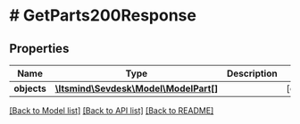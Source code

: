 # # GetParts200Response

## Properties

Name | Type | Description | Notes
------------ | ------------- | ------------- | -------------
**objects** | [**\Itsmind\Sevdesk\Model\ModelPart[]**](ModelPart.md) |  | [optional]

[[Back to Model list]](../../README.md#models) [[Back to API list]](../../README.md#endpoints) [[Back to README]](../../README.md)
